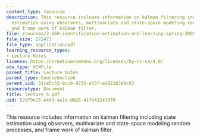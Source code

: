 ```yaml
---
content_type: resource
description: This resource includes information on kalman filtering including state
  estimation using observers, multivariate and state-space modeling random processes,
  and frame work of kalman filter.
file: /courses/2-160-identification-estimation-and-learning-spring-2006/52d79e15e4d3aa1add2641f941241070_lecture_5.pdf
file_size: 272472
file_type: application/pdf
learning_resource_types:
- Lecture Notes
license: https://creativecommons.org/licenses/by-nc-sa/4.0/
ocw_type: OCWFile
parent_title: Lecture Notes
parent_type: CourseSection
parent_uid: 31ce5c52-9cc0-9735-d43f-ed0218389c93
resourcetype: Document
title: lecture_5.pdf
uid: 52d79e15-e4d3-aa1a-dd26-41f941241070
---
```

This resource includes information on kalman filtering including state estimation using observers, multivariate and state-space modeling random processes, and frame work of kalman filter.
